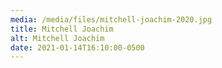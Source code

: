 ```yaml
---
media: /media/files/mitchell-joachim-2020.jpg
title: Mitchell Joachim
alt: Mitchell Joachim
date: 2021-01-14T16:10:00-0500
---
```

